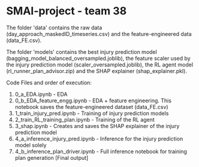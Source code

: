 # SMAI-project - team 38  


The folder 'data' contains the raw data (day_approach_maskedID_timeseries.csv) and the feature-engineered data (data_FE.csv).  


The folder 'models' contains the best injury prediction model (bagging_model_balanced_oversampled.joblib), the feature scaler used by the injury prediction model (scaler_oversampled.joblib), the RL agent model (rl_runner_plan_advisor.zip) and the SHAP explainer (shap_explainer.pkl).


Code Files and order of execution:  
1. 0_a_EDA.ipynb - EDA
2. 0_b_EDA_feature_engg.ipynb - EDA + feature engineering. This notebook saves the feature-engineered dataset (data_FE.csv)
3. 1_train_injury_pred.ipynb - Training of injury prediction models
4. 2_train_RL_training_plan.ipynb - Training of the RL agent 
5. 3_shap.ipynb - Creates and saves the SHAP explainer of the injury prediction model
6. 4_a_inference_injury_pred.ipynb - Inference for the injury prediction model solely
7. 4_b_inference_plan_driver.ipynb - Full inference notebook for training plan generation [Final output]


